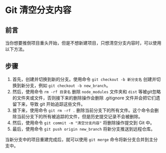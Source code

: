 # Git 清空分支内容

## 前言

当你想要推倒项目重头开始，但是不想新建项目，只想清空分支内容时，可以使用以下方法。

## 步骤

1. 首先，创建并切换到新的分支。使用命令 `git checkout -b 新分支名` 创建并切换到新分支，例如 `git checkout -b new_branch`。
2. 然后，使用命令 `rm -rf 目录名` 删除 `node_modules` 文件夹和 `dist` 等被git忽略的文件夹或文件，否则接下来的删除操作会删除 .gitignore 文件并会把它们遗留下来，导致 git 开始追踪这些文件。
3. 接下来，使用命令 `git rm -rf .` 删除当前分支下的所有文件。这个命令会删除当前分支下的所有被追踪的文件，但是历史提交记录不会被删除。
4. 然后，使用命令 `git commit -m "清空分支内容"` 将删除操作提交到 Git 中。
5. 最后，使用命令 `git push origin new_branch` 将新分支推送到远程仓库。

当新分支中的项目重建完成后，就可以使用 `git merge` 命令将新分支合并到主分支中。